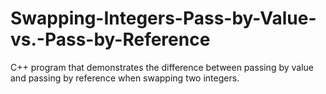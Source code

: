 # Swapping-Integers-Pass-by-Value-vs.-Pass-by-Reference
C++ program that demonstrates the difference between passing by value and passing by reference when swapping two integers. 
